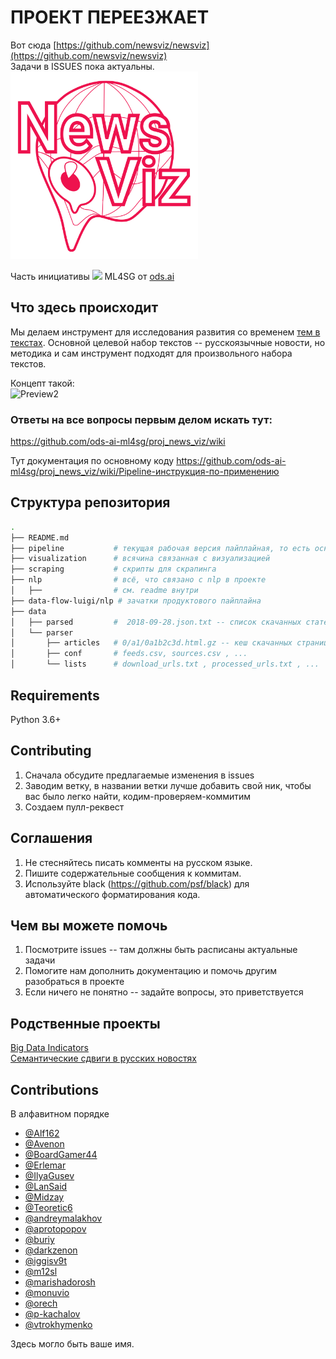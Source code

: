 # ПРОЕКТ ПЕРЕЕЗЖАЕТ
Вот сюда [https://github.com/newsviz/newsviz](https://github.com/newsviz/newsviz)  
Задачи в ISSUES пока актуальны.  
<img src="https://raw.githubusercontent.com/iggisv9t/temp/master/news_viz_logo_eye.svg" alt="LOGO" width="300"/>  

Часть инициативы <img src="https://ods.ai/ods/logo/ml4sg.svg" width="30"> ML4SG от [ods.ai](https://ods.ai)

## Что здесь происходит
Мы делаем инструмент для исследования развития со временем [тем в текстах](www.machinelearning.ru/wiki/index.php?title=Тематическое_моделирование). Основной целевой набор текстов -- русскоязычные новости, но методика и сам инструмент подходят для произвольного набора текстов.  
  
Концепт такой:  
![Preview2](https://camo.githubusercontent.com/3f306e50fd0b38266da057dde30d010b2d511fe9/68747470733a2f2f692e6962622e636f2f526763736633762f6e6577732d76697a2d636f6e636570742e706e67)

### Ответы на все вопросы первым делом искать тут:  
https://github.com/ods-ai-ml4sg/proj_news_viz/wiki

Тут документация по основному коду https://github.com/ods-ai-ml4sg/proj_news_viz/wiki/Pipeline-инструкция-по-применению

## Структура репозитория  

```bash
.
├── README.md
├── pipeline           # текущая рабочая версия пайплайная, то есть основной код
├── visualization      # всячина связанная с визуализацией
├── scraping           # скрипты для скрапинга
├── nlp                # всё, что связано с nlp в проекте
│   ├──                # см. readme внутри
├── data-flow-luigi/nlp # зачатки продуктового пайплайна
├── data
│   ├── parsed         #  2018-09-28.json.txt -- список скачанных статей в json
│   └── parser
│       ├── articles   # 0/a1/0a1b2c3d.html.gz -- кеш скачанных страниц
│       ├── conf       # feeds.csv, sources.csv , ...
│       └── lists      # download_urls.txt , processed_urls.txt , ...
```



## Requirements

Python 3.6+

## Contributing

1. Сначала обсудите предлагаемые изменения в issues
2. Заводим ветку, в названии ветки лучше добавить свой ник, чтобы вас было легко найти, кодим-проверяем-коммитим
3. Создаем пулл-реквест

## Соглашения

1. Не стесняйтесь писать комменты на русском языке.
2. Пишите содержательные сообщения к коммитам.
3. Используйте black (https://github.com/psf/black) для автоматического форматирования кода.

## Чем вы можете помочь
1. Посмотрите issues -- там должны быть расписаны актуальные задачи
2. Помогите нам дополнить документацию и помочь другим разобраться в проекте
2. Если ничего не понятно -- задайте вопросы, это приветствуется

## Родственные проекты
[Big Data Indicators](http://bigdata-indicators.com/)  
[Семантические сдвиги в русских новостях](https://shiftry.rusvectores.org/ru/)

## Contributions
В алфавитном порядке

 - [@Alf162](https://github.com/Alf162)
 - [@Avenon](https://github.com/Avenon)
 - [@BoardGamer44](https://github.com/BoardGamer44)
 - [@Erlemar](https://github.com/Erlemar)
 - [@IlyaGusev](https://github.com/IlyaGusev)
 - [@LanSaid](https://github.com/LanSaid)
 - [@Midzay](https://github.com/Midzay)
 - [@Teoretic6](https://github.com/Teoretic6)
 - [@andreymalakhov](https://github.com/andreymalakhov)
 - [@aprotopopov](https://github.com/aprotopopov)
 - [@buriy](https://github.com/buriy)
 - [@darkzenon](https://github.com/darkzenon)
 - [@iggisv9t](https://github.com/iggisv9t)
 - [@m12sl](https://github.com/m12sl)
 - [@marishadorosh](https://github.com/marishadorosh)
 - [@monuvio](https://github.com/monuvio)
 - [@orech](https://github.com/orech)
 - [@p-kachalov](https://github.com/p-kachalov)
 - [@vtrokhymenko](https://github.com/vtrokhymenko)
 
Здесь могло быть ваше имя.
